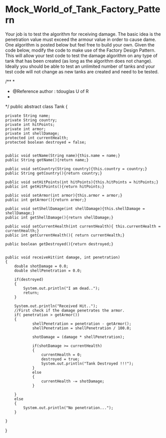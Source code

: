 # Mock_World_of_Tank_Factory_Pattern

Your job is to test the algorithm for receiving damage. The basic idea is the penetration value must exceed the armour value in order to cause dame. One algorithm is posted below but feel free to build your own. Given the code below, modify the code to make use of the Factory Design Pattern. This will allow your test code to test the damage algorithm on any type of tank that has been created (as long as the algorithm does not change). Ideally you should be able to test an unlimited number of tanks and your test code will not change as new tanks are created and need to be tested.

/**
 * 
 * @Reference author : tdouglas U of R
 *
 */
public abstract class Tank {

	private String name;
	private String country;
	private int hitPoints;
	private int armor;
	private int shellDamage;
	protected int currentHealth;
	protected boolean destroyed = false;
	
	
	public void setName(String name){this.name = name;}
	public String getName(){return name;}
	
	public void setCountry(String country){this.country = country;}
	public String getCountry(){return country;}
	
	public void setHitPoints(int hitPoints){this.hitPoints = hitPoints;}
	public int getHitPoints(){return hitPoints;}
	
	public void setArmor(int armor){this.armor = armor;}
	public int getArmor(){return armor;}
	
	public void setShellDamage(int shellDamage){this.shellDamage = shellDamage;}
	public int getShellDamage(){return shellDamage;}
	
	public void setCurrentHealth(int currentHealth){ this.currentHealth = currentHealth;}
	public int getCurrentHealth(){ return currentHealth;}
	
	public boolean getDestroyed(){return destroyed;}
	
	
	public void receiveHit(int damage, int penetration)
	{
		double shotDamage = 0.0;
		double shellPenetration = 0.0;
		
		if(destroyed)
		{
			System.out.println("I am dead..");
			return;
		}
		
		System.out.println("Received Hit..");
		//First check if the damage penetrates the armor.
		if( penetration > getArmor())
		{
				shellPenetration = penetration - getArmor();
				shellPenetration = shellPenetration / 100.0;
				
				shotDamage = (damage * shellPenetration);
				
				if(shotDamage >= currentHealth)
				{
					currentHealth = 0;
					destroyed = true;
					System.out.println("Tank Destroyed !!!");
				}
				else
				{
					currentHealth -= shotDamage;
				}
			
		}
		else
		{
			System.out.println("No penetration...");
		}
		
	}
}

